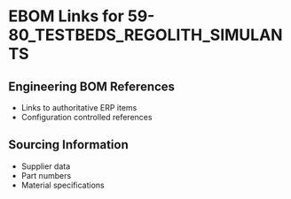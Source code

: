 # EBOM Links for 59-80_TESTBEDS_REGOLITH_SIMULANTS

## Engineering BOM References
- Links to authoritative ERP items
- Configuration controlled references

## Sourcing Information
- Supplier data
- Part numbers
- Material specifications
